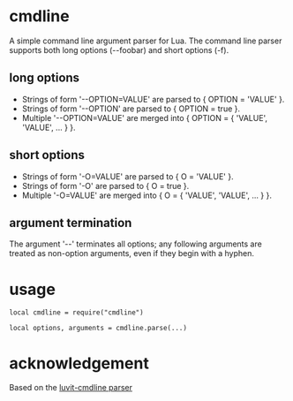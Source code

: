 cmdline
=======
A simple command line argument parser for Lua. The command line parser supports both long options (--foobar) and short options (-f).

long options
------------
* Strings of form '--OPTION=VALUE' are parsed to { OPTION = 'VALUE' }.
* Strings of form '--OPTION' are parsed to { OPTION = true }.
* Multiple '--OPTION=VALUE' are merged into { OPTION = { 'VALUE', 'VALUE', ... } }.

short options
-------------
* Strings of form '-O=VALUE' are parsed to { O = 'VALUE' }.
* Strings of form '-O' are parsed to { O = true }.
* Multiple '-O=VALUE' are merged into { O = { 'VALUE', 'VALUE', ... } }.

argument termination
--------------------
The argument '--' terminates all options; any following arguments are treated as non-option arguments, even if they begin with a hyphen.

usage
=====
```
local cmdline = require("cmdline")

local options, arguments = cmdline.parse(...)
```

acknowledgement
===============
Based on the [luvit-cmdline parser](https://github.com/dvv/luvit-cmdline)
